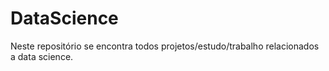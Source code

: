 # DataScience
Neste repositório se encontra todos projetos/estudo/trabalho relacionados a data science.
